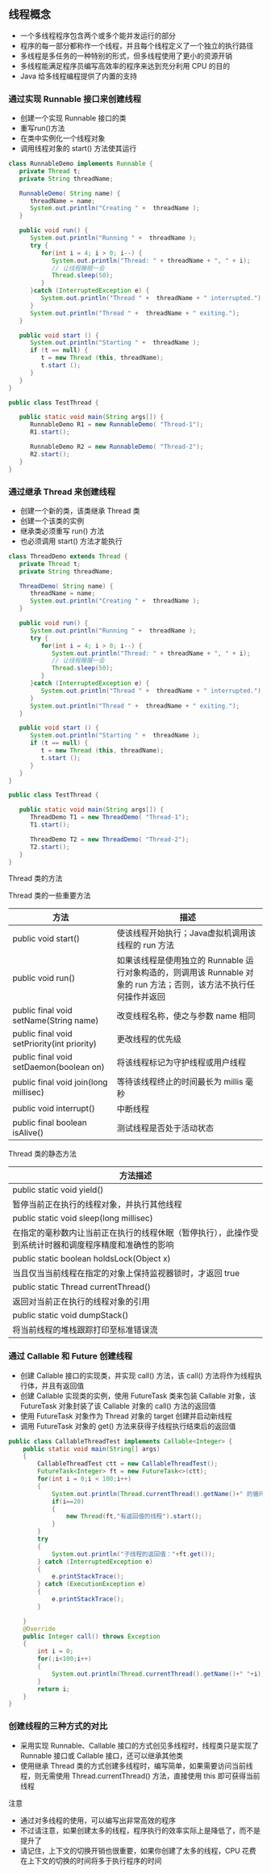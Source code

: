 ## 线程概念
- 一个多线程程序包含两个或多个能并发运行的部分
- 程序的每一部分都称作一个线程，并且每个线程定义了一个独立的执行路径
- 多线程是多任务的一种特别的形式，但多线程使用了更小的资源开销
- 多线程能满足程序员编写高效率的程序来达到充分利用 CPU 的目的
- Java 给多线程编程提供了内置的支持


### 通过实现 Runnable 接口来创建线程
- 创建一个实现 Runnable 接口的类
- 重写run()方法
- 在类中实例化一个线程对象
- 调用线程对象的 start() 方法使其运行
```java
class RunnableDemo implements Runnable {
   private Thread t;
   private String threadName;

   RunnableDemo( String name) {
      threadName = name;
      System.out.println("Creating " +  threadName );
   }

   public void run() {
      System.out.println("Running " +  threadName );
      try {
         for(int i = 4; i > 0; i--) {
            System.out.println("Thread: " + threadName + ", " + i);
            // 让线程睡眠一会
            Thread.sleep(50);
         }
      }catch (InterruptedException e) {
         System.out.println("Thread " +  threadName + " interrupted.");
      }
      System.out.println("Thread " +  threadName + " exiting.");
   }

   public void start () {
      System.out.println("Starting " +  threadName );
      if (t == null) {
         t = new Thread (this, threadName);
         t.start ();
      }
   }
}

public class TestThread {

   public static void main(String args[]) {
      RunnableDemo R1 = new RunnableDemo( "Thread-1");
      R1.start();

      RunnableDemo R2 = new RunnableDemo( "Thread-2");
      R2.start();
   }   
}
```

### 通过继承 Thread 来创建线程
- 创建一个新的类，该类继承 Thread 类
- 创建一个该类的实例
- 继承类必须重写 run() 方法
- 也必须调用 start() 方法才能执行
```java
class ThreadDemo extends Thread {
   private Thread t;
   private String threadName;

   ThreadDemo( String name) {
      threadName = name;
      System.out.println("Creating " +  threadName );
   }

   public void run() {
      System.out.println("Running " +  threadName );
      try {
         for(int i = 4; i > 0; i--) {
            System.out.println("Thread: " + threadName + ", " + i);
            // 让线程睡醒一会
            Thread.sleep(50);
         }
      }catch (InterruptedException e) {
         System.out.println("Thread " +  threadName + " interrupted.");
      }
      System.out.println("Thread " +  threadName + " exiting.");
   }

   public void start () {
      System.out.println("Starting " +  threadName );
      if (t == null) {
         t = new Thread (this, threadName);
         t.start ();
      }
   }
}

public class TestThread {

   public static void main(String args[]) {
      ThreadDemo T1 = new ThreadDemo( "Thread-1");
      T1.start();

      ThreadDemo T2 = new ThreadDemo( "Thread-2");
      T2.start();
   }   
}
```

Thread 类的方法

Thread 类的一些重要方法

方法|描述
--|--
public void start()|使该线程开始执行；Java虚拟机调用该线程的 run 方法
public void run()|如果该线程是使用独立的 Runnable 运行对象构造的，则调用该 Runnable 对象的 run 方法；否则，该方法不执行任何操作并返回
public final void setName(String name)|改变线程名称，使之与参数 name 相同
public final void setPriority(int priority)|更改线程的优先级
public final void setDaemon(boolean on)|将该线程标记为守护线程或用户线程
public final void join(long millisec)|等待该线程终止的时间最长为 millis 毫秒
public void interrupt()|中断线程
public final boolean isAlive()|测试线程是否处于活动状态

Thread 类的静态方法

方法描述|
--|
public static void yield()|
暂停当前正在执行的线程对象，并执行其他线程|
public static void sleep(long millisec)|
在指定的毫秒数内让当前正在执行的线程休眠（暂停执行），此操作受到系统计时器和调度程序精度和准确性的影响|
public static boolean holdsLock(Object x)|
当且仅当当前线程在指定的对象上保持监视器锁时，才返回 true|
public static Thread currentThread()|
返回对当前正在执行的线程对象的引用|
public static void dumpStack()|
将当前线程的堆栈跟踪打印至标准错误流|


### 通过 Callable 和 Future 创建线程
- 创建 Callable 接口的实现类，并实现 call() 方法，该 call() 方法将作为线程执行体，并且有返回值
- 创建 Callable 实现类的实例，使用 FutureTask 类来包装 Callable 对象，该 FutureTask 对象封装了该 Callable 对象的 call() 方法的返回值
- 使用 FutureTask 对象作为 Thread 对象的 target 创建并启动新线程
- 调用 FutureTask 对象的 get() 方法来获得子线程执行结束后的返回值
```java
public class CallableThreadTest implements Callable<Integer> {
    public static void main(String[] args)  
    {  
        CallableThreadTest ctt = new CallableThreadTest();  
        FutureTask<Integer> ft = new FutureTask<>(ctt);  
        for(int i = 0;i < 100;i++)  
        {  
            System.out.println(Thread.currentThread().getName()+" 的循环变量i的值"+i);  
            if(i==20)  
            {  
                new Thread(ft,"有返回值的线程").start();  
            }  
        }  
        try  
        {  
            System.out.println("子线程的返回值："+ft.get());  
        } catch (InterruptedException e)  
        {  
            e.printStackTrace();  
        } catch (ExecutionException e)  
        {  
            e.printStackTrace();  
        }  

    }
    @Override  
    public Integer call() throws Exception  
    {  
        int i = 0;  
        for(;i<100;i++)  
        {  
            System.out.println(Thread.currentThread().getName()+" "+i);  
        }  
        return i;  
    }  
}
```

### 创建线程的三种方式的对比
- 采用实现 Runnable、Callable 接口的方式创见多线程时，线程类只是实现了 Runnable 接口或 Callable 接口，还可以继承其他类
- 使用继承 Thread 类的方式创建多线程时，编写简单，如果需要访问当前线程，则无需使用 Thread.currentThread() 方法，直接使用 this 即可获得当前线程

注意
- 通过对多线程的使用，可以编写出非常高效的程序
- 不过请注意，如果创建太多的线程，程序执行的效率实际上是降低了，而不是提升了
- 请记住，上下文的切换开销也很重要，如果你创建了太多的线程，CPU 花费在上下文的切换的时间将多于执行程序的时间
